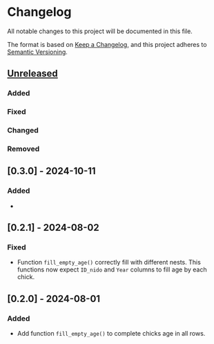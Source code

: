 # Changelog

All notable changes to this project will be documented in this file.

The format is based on [Keep a Changelog](https://keepachangelog.com/en/1.0.0/),
and this project adheres to [Semantic Versioning](https://semver.org/spec/v2.0.0.html).

## [Unreleased]

### Added

### Fixed

### Changed

### Removed

## [0.3.0] - 2024-10-11

### Added

- 


## [0.2.1] - 2024-08-02

### Fixed

- Function `fill_empty_age()` correctly fill with different nests. This functions now expect `ID_nido` and `Year` columns to fill age by each chick.

## [0.2.0] - 2024-08-01

### Added

- Add function `fill_empty_age()` to complete chicks age in all rows.

[unreleased]: https://github.com/IslasGECI/petrel_chicks/compare/v0.1.0...HEAD
